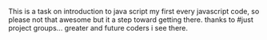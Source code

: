 This is a task on introduction to java script 
my first every javascript code, so please not that awesome but it a step toward getting there. 
thanks to #just project groups... greater and future coders i see there.